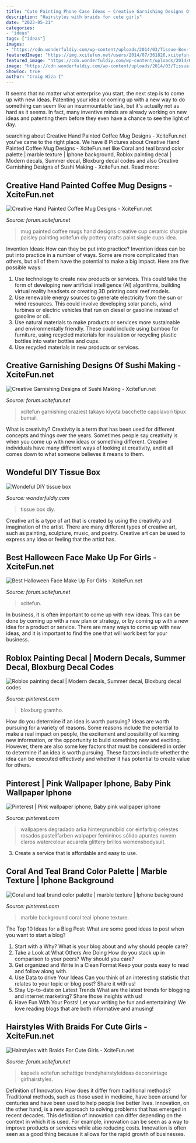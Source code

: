 ```yaml
---
title: "Cute Painting Phone Case Ideas ~ Creative Garnishing Designs Of Sushi Making"
description: "Hairstyles with braids for cute girls"
date: "2023-05-21"
categories:
- "ideas"
tags: ["ideas"]
images:
- "https://cdn.wonderfuldiy.com/wp-content/uploads/2014/03/Tissue-Box-f.jpg"
featuredImage: "https://img.xcitefun.net/users/2014/07/361826,xcitefun-cute-hairstyles-3.jpg"
featured_image: "https://cdn.wonderfuldiy.com/wp-content/uploads/2014/03/Tissue-Box-f.jpg"
image: "https://cdn.wonderfuldiy.com/wp-content/uploads/2014/03/Tissue-Box-f.jpg"
ShowToc: true
author: "Craig Wiza I"
---
```



It seems that no matter what enterprise you start, the next step is to come up with new ideas. Patenting your idea or coming up with a new way to do something can seem like an insurmountable task, but it's actually not as hard as it seems. In fact, many inventive minds are already working on new ideas and patenting them before they even have a chance to see the light of day.

	

		
searching about Creative Hand Painted Coffee Mug Designs - XciteFun.net you've came to the right place. We have 8 Pictures about Creative Hand Painted Coffee Mug Designs - XciteFun.net like Coral and teal brand color palette | marble texture | Iphone background, Roblox painting decal | Modern decals, Summer decal, Bloxburg decal codes and also Creative Garnishing Designs of Sushi Making - XciteFun.net. Read more:
		
    
## Creative Hand Painted Coffee Mug Designs - XciteFun.net

<img loading=lazy src="https://img.xcitefun.net/users/2014/11/365681,xcitefun-coffee-mug-designs-12.jpg" onerror="this.onerror=null;this.src='https://tse4.mm.bing.net/th?id=OIP.w7GSdCZwORtLTaDHd9_7-QHaFj&amp;pid=15.1';" alt="Creative Hand Painted Coffee Mug Designs - XciteFun.net">

_Source: forum.xcitefun.net_

>mug painted coffee mugs hand designs creative cup ceramic sharpie paisley painting xcitefun diy pottery crafts paint single cups idea. 

	

Invention Ideas: How can they be put into practice?
Invention ideas can be put into practice in a number of ways. Some are more complicated than others, but all of them have the potential to make a big impact. Here are five possible ways: 
1. Use technology to create new products or services. This could take the form of developing new artificial intelligence (AI) algorithms, building virtual reality headsets or creating 3D printing coral reef models.
2. Use renewable energy sources to generate electricity from the sun or wind resources. This could involve developing solar panels, wind turbines or electric vehicles that run on diesel or gasoline instead of gasoline or oil. 
3. Use natural materials to make products or services more sustainable and environmentally friendly. These could include using bamboo for furniture, using recycled materials for insulation or recycling plastic bottles into water bottles and cups. 
4. Use recycled materials in new products or services.

    
## Creative Garnishing Designs Of Sushi Making - XciteFun.net

<img loading=lazy src="https://img.xcitefun.net/users/2015/01/372975,xcitefun-creative-sushi-14.jpg" onerror="this.onerror=null;this.src='https://tse2.mm.bing.net/th?id=OIP.vvT-cQ2OvxA7nyMwRGvw6AHaHI&amp;pid=15.1';" alt="Creative Garnishing Designs of Sushi Making - XciteFun.net">

_Source: forum.xcitefun.net_

>xcitefun garnishing craziest takayo kiyota bacchette capolavori tipux bamail. 

	

What is creativity?
Creativity is a term that has been used for different concepts and things over the years. Sometimes people say creativity is when you come up with new ideas or something different. Creative individuals have many different ways of looking at creativity, and it all comes down to what someone believes it means to them.

    
## Wondeful DIY Tissue Box

<img loading=lazy src="https://cdn.wonderfuldiy.com/wp-content/uploads/2014/03/Tissue-Box-f.jpg" onerror="this.onerror=null;this.src='https://tse3.mm.bing.net/th?id=OIP.2PH4cB9w-bpLDuZZWye_VAHaHa&amp;pid=15.1';" alt="Wondeful DIY tissue box">

_Source: wonderfuldiy.com_

>tissue box diy. 

	

Creative art is a type of art that is created by using the creativity and imagination of the artist. There are many different types of creative art, such as painting, sculpture, music, and poetry. Creative art can be used to express any idea or feeling that the artist has.

    
## Best Halloween Face Make Up For Girls - XciteFun.net

<img loading=lazy src="https://img.xcitefun.net/users/2014/10/363774,xcitefun-halloween-make-up-21.jpg" onerror="this.onerror=null;this.src='https://tse4.mm.bing.net/th?id=OIP.rMJgw1PtE66j97LY03mhlgHaLH&amp;pid=15.1';" alt="Best Halloween Face Make Up For Girls - XciteFun.net">

_Source: forum.xcitefun.net_

>xcitefun. 

	

In business, it is often important to come up with new ideas. This can be done by coming up with a new plan or strategy, or by coming up with a new idea for a product or service. There are many ways to come up with new ideas, and it is important to find the one that will work best for your business.

    
## Roblox Painting Decal | Modern Decals, Summer Decal, Bloxburg Decal Codes

<img loading=lazy src="https://i.pinimg.com/736x/bf/4d/c1/bf4dc19bd5e1c904436a72cd844e7602.jpg" onerror="this.onerror=null;this.src='https://tse1.mm.bing.net/th?id=OIP.g_b0uxOnWtqZnxGnR4f9JwHaLb&amp;pid=15.1';" alt="Roblox painting decal | Modern decals, Summer decal, Bloxburg decal codes">

_Source: pinterest.com_

>bloxburg gramho. 

	

How do you determine if an idea is worth pursuing?
Ideas are worth pursuing for a variety of reasons. Some reasons include the potential to make a real impact on people, the excitement and possibility of learning new information, or the opportunity to build something new and exciting. However, there are also some key factors that must be considered in order to determine if an idea is worth pursuing. These factors include whether the idea can be executed effectively and whether it has potential to create value for others.

    
## Pinterest | Pink Wallpaper Iphone, Baby Pink Wallpaper Iphone

<img loading=lazy src="https://i.pinimg.com/736x/1c/58/e0/1c58e02be8c960527f0effd02c317c90.jpg" onerror="this.onerror=null;this.src='https://tse2.mm.bing.net/th?id=OIP.Y3rHPpnwsazAelCBKHtoSwAAAA&amp;pid=15.1';" alt="Pinterest | Pink wallpaper iphone, Baby pink wallpaper iphone">

_Source: pinterest.com_

>wallpapers degradado arka hintergrundbild cor einfarbig celestes rosados pastellfarben walpaper femininos sólido apuntes nuvem claros watercolour acuarela glittery brillos womensbodysuit. 

	

3. Create a service that is affordable and easy to use.

    
## Coral And Teal Brand Color Palette | Marble Texture | Iphone Background

<img loading=lazy src="https://i.pinimg.com/736x/4b/63/3f/4b633fd5d99602eae79e2748991c7d70.jpg" onerror="this.onerror=null;this.src='https://tse2.mm.bing.net/th?id=OIP.wxvBQh3CesZw8oks6iXHJwHaNJ&amp;pid=15.1';" alt="Coral and teal brand color palette | marble texture | Iphone background">

_Source: pinterest.com_

>marble background coral teal iphone texture. 

	

The Top 10 Ideas for a Blog Post: What are some good ideas to post when you want to start a blog?
1. Start with a Why?
What is your blog about and why should people care? 
2. Take a Look at What Others Are Doing
How do you stack up in comparison to your peers? Why should you care? 
3. Get organized and Write in a Clean Format
Keep your posts easy to read and follow along with. 
4. Use Data to drive Your Ideas
Can you think of an interesting statistic that relates to your topic or blog post? Share it with us! 
5. Stay Up-to-date on Latest Trends
What are the latest trends for blogging and internet marketing? Share those insights with us! 
6. Have Fun With Your Posts!
Let your writing be fun and entertaining! We love reading blogs that are both informative and amusing!

    
## Hairstyles With Braids For Cute Girls - XciteFun.net

<img loading=lazy src="https://img.xcitefun.net/users/2014/07/361826,xcitefun-cute-hairstyles-3.jpg" onerror="this.onerror=null;this.src='https://tse3.mm.bing.net/th?id=OIP.n8KSkgE3T-Pwh7IP7gF7ewHaMz&amp;pid=15.1';" alt="Hairstyles with Braids For Cute Girls - XciteFun.net">

_Source: forum.xcitefun.net_

>kapsels xcitefun schattige trendyhairstyleideas decorvintage girlhairstyles. 

	

Definition of Innovation: How does it differ from traditional methods?
Traditional methods, such as those used in medicine, have been around for centuries and have been used to help people live better lives. Innovation, on the other hand, is a new approach to solving problems that has emerged in recent decades. This definition of innovation can differ depending on the context in which it is used. For example, innovation can be seen as a way to improve products or services while also reducing costs. Innovation is often seen as a good thing because it allows for the rapid growth of businesses.

